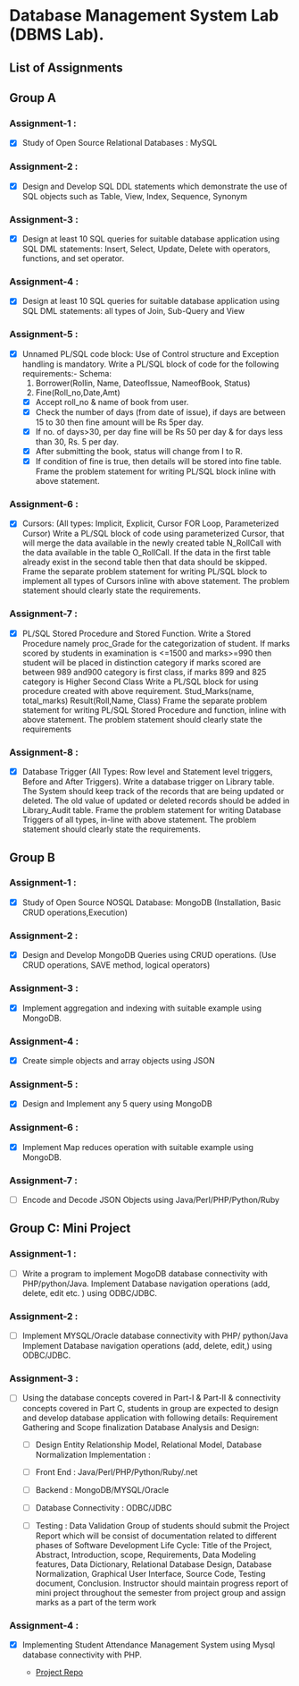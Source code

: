 # Database Management System Lab (DBMS Lab).

## List of Assignments

## Group A

### Assignment-1 :
- [x] Study of Open Source Relational Databases : MySQL

### Assignment-2 :
- [x] Design and Develop SQL DDL statements which demonstrate the use of SQL objects such as Table, View, Index, Sequence, Synonym

### Assignment-3 :
- [x] Design at least 10 SQL queries for suitable database application using SQL DML statements: Insert, Select, Update, Delete with operators, functions, and set operator.

### Assignment-4 :
- [x]  Design at least 10 SQL queries for suitable database application using SQL DML statements: all types of Join, Sub-Query and View

### Assignment-5 :
- [x] Unnamed PL/SQL code block: Use of Control structure and Exception handling is mandatory. Write a PL/SQL block of code for the following requirements:-
    Schema:
    1. Borrower(Rollin, Name, DateofIssue, NameofBook, Status)
    2. Fine(Roll_no,Date,Amt)
    - [x] Accept roll_no & name of book from user.
    - [x] Check the number of days (from date of issue), if days are between 15 to 30 then fine
    amount will be Rs 5per day.
    - [x] If no. of days>30, per day fine will be Rs 50 per day & for days less than 30, Rs. 5 per
    day.
    - [x] After submitting the book, status will change from I to R.
    - [x] If condition of fine is true, then details will be stored into fine table.
    Frame the problem statement for writing PL/SQL block inline with above statement.   

### Assignment-6 :
- [x] Cursors: (All types: Implicit, Explicit, Cursor FOR Loop, Parameterized Cursor) Write a PL/SQL block of code using parameterized Cursor, that will merge the data available in the newly created table N_RollCall with the data available in the table O_RollCall. If the data in the first table already exist in the second table then that data should be skipped. Frame the separate problem statement for writing PL/SQL block to implement all types of Cursors inline with above statement. The problem statement should clearly state the requirements.

### Assignment-7 :
- [x] PL/SQL Stored Procedure and Stored Function. Write a Stored Procedure namely proc_Grade for the categorization of student. If marks scored by students in examination is <=1500 and marks>=990 then student will be placed in distinction category if marks scored are between 989 and900 category is first class, if marks 899 and 825 category is Higher Second Class Write a PL/SQL block for using procedure created with above requirement. Stud_Marks(name, total_marks) Result(Roll,Name, Class) Frame the separate problem statement for writing PL/SQL Stored Procedure and function, inline with above statement. The problem statement should clearly state the requirements

### Assignment-8 :
- [x] Database Trigger (All Types: Row level and Statement level triggers, Before and After Triggers). Write a database trigger on Library table. The System should keep track of the records that are being updated or deleted. The old value of updated or deleted records should be added in Library_Audit table. Frame the problem statement for writing Database Triggers of all types, in-line with above statement. The problem statement should clearly state the requirements.

## Group B

### Assignment-1 :
- [x]  Study of Open Source NOSQL Database: MongoDB (Installation, Basic CRUD operations,Execution)

### Assignment-2 :
- [x] Design and Develop MongoDB Queries using CRUD operations. (Use CRUD operations, SAVE method, logical operators)

### Assignment-3 :
- [x]  Implement aggregation and indexing with suitable example using MongoDB.

### Assignment-4 :
- [x] Create simple objects and array objects using JSON

### Assignment-5 :
- [x] Design and Implement any 5 query using MongoDB

### Assignment-6 :
- [x] Implement Map reduces operation with suitable example using MongoDB.

### Assignment-7 :
- [ ] Encode and Decode JSON Objects using Java/Perl/PHP/Python/Ruby

## Group C: Mini Project

### Assignment-1 :
- [ ]  Write a program to implement MogoDB database connectivity with PHP/python/Java. Implement Database navigation operations (add, delete, edit etc. ) using ODBC/JDBC.

### Assignment-2 :
- [ ] Implement MYSQL/Oracle database connectivity with PHP/ python/Java Implement Database navigation operations (add, delete, edit,) using ODBC/JDBC.

### Assignment-3 :
- [ ] Using the database concepts covered in Part-I & Part-II & connectivity concepts covered in Part C, students in group are expected to design and develop database application with following details:
  Requirement Gathering and Scope finalization
    Database Analysis and Design:
   
   - [ ]  Design Entity Relationship Model, Relational Model, Database Normalization
    Implementation :
   
   - [ ]   Front End : Java/Perl/PHP/Python/Ruby/.net
   
   - [ ]   Backend : MongoDB/MYSQL/Oracle
   
   - [ ]   Database Connectivity : ODBC/JDBC
    
   - [ ]   Testing : Data Validation
         Group of students should submit the Project Report which will be consist of documentation related to different phases of Software Development Life Cycle: Title of the Project, Abstract, Introduction, scope, Requirements, Data Modeling features, Data Dictionary, Relational Database Design, Database Normalization, Graphical User Interface, Source Code, Testing document, Conclusion. Instructor should maintain progress report of mini project throughout the semester from project group and assign marks as a part of the term work

### Assignment-4 :
- [x] Implementing Student Attendance Management System using Mysql database connectivity with PHP.

  * [Project Repo](https://github.com/mohitkhedkar/Student-Attendance-Management-System)